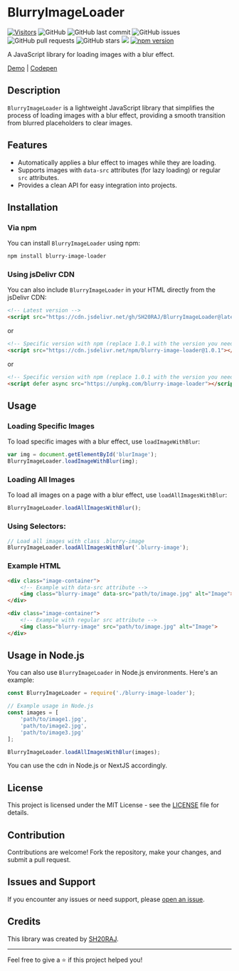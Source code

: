 # BlurryImageLoader

[![Visitors](https://api.visitorbadge.io/api/visitors?path=https%3A%2F%2Fgithub.com%2FSH20RAJ%2FBlurryImageLoader%2F&labelColor=%23ff8a65&countColor=%23d9e3f0&style=flat)](https://visitorbadge.io/status?path=https%3A%2F%2Fgithub.com%2FSH20RAJ%2FBlurryImageLoader%2F)
![GitHub](https://img.shields.io/github/license/SH20RAJ/BlurryImageLoader?)
![GitHub last commit](https://img.shields.io/github/last-commit/SH20RAJ/BlurryImageLoader)
![GitHub issues](https://img.shields.io/github/issues/SH20RAJ/BlurryImageLoader)
![GitHub pull requests](https://img.shields.io/github/issues-pr/SH20RAJ/BlurryImageLoader)
![GitHub stars](https://img.shields.io/github/stars/SH20RAJ/BlurryImageLoader?style=social)
[![](https://data.jsdelivr.com/v1/package/gh/sh20raj/BlurryImageLoader/badge)](https://www.jsdelivr.com/package/gh/sh20raj/BlurryImageLoader)
[![npm version](https://img.shields.io/npm/v/blurry-image-loader
)](https://npmjs.com/blurry-image-loader)

A JavaScript library for loading images with a blur effect. 

[Demo](https://sh20raj.github.io/BlurryImageLoader/demo.html) | [Codepen](https://codepen.io/SH20RAJ/pen/oNOozqW?editors=1010)

## Description

`BlurryImageLoader` is a lightweight JavaScript library that simplifies the process of loading images with a blur effect, providing a smooth transition from blurred placeholders to clear images.

## Features

- Automatically applies a blur effect to images while they are loading.
- Supports images with `data-src` attributes (for lazy loading) or regular `src` attributes.
- Provides a clean API for easy integration into projects.

## Installation

### Via npm

You can install `BlurryImageLoader` using npm:

```bash
npm install blurry-image-loader
```

### Using jsDelivr CDN

You can also include `BlurryImageLoader` in your HTML directly from the jsDelivr CDN:

```html
<!-- Latest version -->
<script src="https://cdn.jsdelivr.net/gh/SH20RAJ/BlurryImageLoader@latest/BlurryImageLoader.js"></script>
```
or
```html
<!-- Specific version with npm (replace 1.0.1 with the version you need) -->
<script src="https://cdn.jsdelivr.net/npm/blurry-image-loader@1.0.1"></script>
```
or
```html
<!-- Specific version with npm (replace 1.0.1 with the version you need) -->
<script defer async src="https://unpkg.com/blurry-image-loader"></script>
```

## Usage

### Loading Specific Images

To load specific images with a blur effect, use `loadImageWithBlur`:

```javascript
var img = document.getElementById('blurImage');
BlurryImageLoader.loadImageWithBlur(img);
```

### Loading All Images

To load all images on a page with a blur effect, use `loadAllImagesWithBlur`:

```javascript
BlurryImageLoader.loadAllImagesWithBlur();
```

### Using Selectors:

```javascript
// Load all images with class .blurry-image
BlurryImageLoader.loadAllImagesWithBlur('.blurry-image');
```

### Example HTML

```html
<div class="image-container">
    <!-- Example with data-src attribute -->
    <img class="blurry-image" data-src="path/to/image.jpg" alt="Image">
</div>

<div class="image-container">
    <!-- Example with regular src attribute -->
    <img class="blurry-image" src="path/to/image.jpg" alt="Image">
</div>
```

## Usage in Node.js

You can also use `BlurryImageLoader` in Node.js environments. Here's an example:

```javascript
const BlurryImageLoader = require('./blurry-image-loader');

// Example usage in Node.js
const images = [
    'path/to/image1.jpg',
    'path/to/image2.jpg',
    'path/to/image3.jpg'
];

BlurryImageLoader.loadAllImagesWithBlur(images);
```

You can use the cdn in Node.js or NextJS accordingly.

## License

This project is licensed under the MIT License - see the [LICENSE](LICENSE) file for details.

## Contribution

Contributions are welcome! Fork the repository, make your changes, and submit a pull request.

## Issues and Support

If you encounter any issues or need support, please [open an issue](https://github.com/SH20RAJ/BlurryImageLoader/issues).

## Credits

This library was created by [SH20RAJ](https://github.com/SH20RAJ).

---

Feel free to give a ⭐️ if this project helped you!
